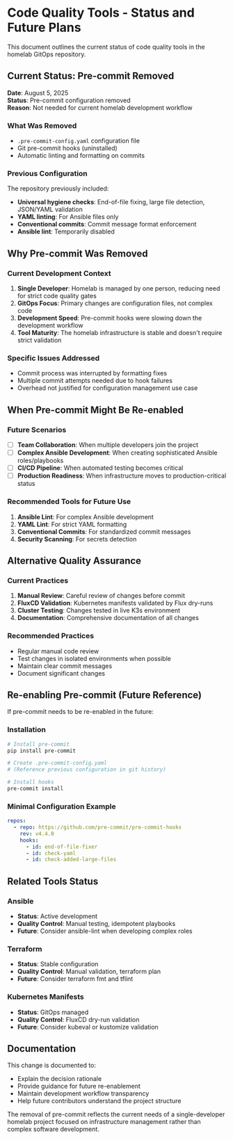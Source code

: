 # Code Quality Tools - Status and Future Plans

This document outlines the current status of code quality tools in the homelab GitOps repository.

## Current Status: Pre-commit Removed

**Date**: August 5, 2025  
**Status**: Pre-commit configuration removed  
**Reason**: Not needed for current homelab development workflow

### What Was Removed
- `.pre-commit-config.yaml` configuration file
- Git pre-commit hooks (uninstalled)
- Automatic linting and formatting on commits

### Previous Configuration
The repository previously included:
- **Universal hygiene checks**: End-of-file fixing, large file detection, JSON/YAML validation
- **YAML linting**: For Ansible files only
- **Conventional commits**: Commit message format enforcement
- **Ansible lint**: Temporarily disabled

## Why Pre-commit Was Removed

### Current Development Context
1. **Single Developer**: Homelab is managed by one person, reducing need for strict code quality gates
2. **GitOps Focus**: Primary changes are configuration files, not complex code
3. **Development Speed**: Pre-commit hooks were slowing down the development workflow
4. **Tool Maturity**: The homelab infrastructure is stable and doesn't require strict validation

### Specific Issues Addressed
- Commit process was interrupted by formatting fixes
- Multiple commit attempts needed due to hook failures
- Overhead not justified for configuration management use case

## When Pre-commit Might Be Re-enabled

### Future Scenarios
- [ ] **Team Collaboration**: When multiple developers join the project
- [ ] **Complex Ansible Development**: When creating sophisticated Ansible roles/playbooks
- [ ] **CI/CD Pipeline**: When automated testing becomes critical
- [ ] **Production Readiness**: When infrastructure moves to production-critical status

### Recommended Tools for Future Use
1. **Ansible Lint**: For complex Ansible development
2. **YAML Lint**: For strict YAML formatting
3. **Conventional Commits**: For standardized commit messages
4. **Security Scanning**: For secrets detection

## Alternative Quality Assurance

### Current Practices
1. **Manual Review**: Careful review of changes before commit
2. **FluxCD Validation**: Kubernetes manifests validated by Flux dry-runs
3. **Cluster Testing**: Changes tested in live K3s environment
4. **Documentation**: Comprehensive documentation of all changes

### Recommended Practices
- Regular manual code review
- Test changes in isolated environments when possible
- Maintain clear commit messages
- Document significant changes

## Re-enabling Pre-commit (Future Reference)

If pre-commit needs to be re-enabled in the future:

### Installation
```bash
# Install pre-commit
pip install pre-commit

# Create .pre-commit-config.yaml
# (Reference previous configuration in git history)

# Install hooks
pre-commit install
```

### Minimal Configuration Example
```yaml
repos:
  - repo: https://github.com/pre-commit/pre-commit-hooks
    rev: v4.4.0
    hooks:
      - id: end-of-file-fixer
      - id: check-yaml
      - id: check-added-large-files
```

## Related Tools Status

### Ansible
- **Status**: Active development
- **Quality Control**: Manual testing, idempotent playbooks
- **Future**: Consider ansible-lint when developing complex roles

### Terraform
- **Status**: Stable configuration
- **Quality Control**: Manual validation, terraform plan
- **Future**: Consider terraform fmt and tflint

### Kubernetes Manifests
- **Status**: GitOps managed
- **Quality Control**: FluxCD dry-run validation
- **Future**: Consider kubeval or kustomize validation

## Documentation
This change is documented to:
- Explain the decision rationale
- Provide guidance for future re-enablement
- Maintain development workflow transparency
- Help future contributors understand the project structure

The removal of pre-commit reflects the current needs of a single-developer homelab project focused on infrastructure management rather than complex software development.
